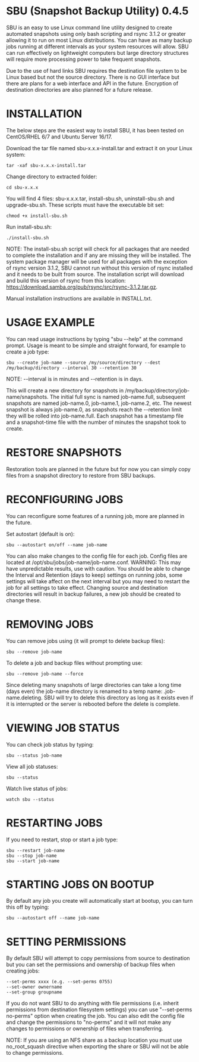 # SBU (Snapshot Backup Utility) 0.4.5
SBU is an easy to use Linux command line utility designed to create automated snapshots using only bash scripting and rsync 3.1.2 or greater allowing it to run on most Linux distributions. You can have as many backup jobs running at different intervals as your system resources will allow. SBU can run effectively on lightweight computers but large directory structures will require more processing power to take frequent snapshots.

Due to the use of hard links SBU requires the destination file system to be Linux based but not the source directory. There is no GUI interface but there are plans for a web interface and API in the future. Encryption of destination directories are also planned for a future release.

# INSTALLATION
The below steps are the easiest way to install SBU, it has been tested on CentOS/RHEL 6/7 and Ubuntu Server 16/17.

Download the tar file named sbu-x.x.x-install.tar and extract it on your Linux system:
	
	tar -xaf sbu-x.x.x-install.tar
	
Change directory to extracted folder:

	cd sbu-x.x.x
	
You will find 4 files: sbu-x.x.x.tar, install-sbu.sh, uninstall-sbu.sh and upgrade-sbu.sh. These scripts must have the executable bit set:
	
	chmod +x install-sbu.sh

Run install-sbu.sh:
		
	./install-sbu.sh

NOTE: 
The install-sbu.sh script will check for all packages that are needed to complete the installation and if any are missing they will be installed. The system package manager will be used for all packages with the exception of rsync version 3.1.2, SBU cannot run without this version of rsync installed and it needs to be built from source. The installation script will download and build this version of rsync from this location: https://download.samba.org/pub/rsync/src/rsync-3.1.2.tar.gz.

Manual installation instructions are available in INSTALL.txt.

# USAGE EXAMPLE
You can read usage instructions by typing "sbu --help" at the command prompt. Usage is meant to be simple and straight forward, for example to create a job type: 
	
	sbu --create job-name --source /my/source/directory --dest /my/backup/directory --interval 30 --retention 30

NOTE: --interval is in minutes and --retention is in days.

This will create a new directory for snapshots in /my/backup/directory/job-name/snapshots.
The initial full sync is named job-name.full, subsequent snapshots are named job-name.0, job-name.1, job-name.2, etc. The newest snapshot is always job-name.0, as snapshots reach the --retention limit they will be rolled into job-name.full. Each snapshot has a timestamp file and a snapshot-time file with the number of minutes the snapshot took to create.

# RESTORE SNAPSHOTS
Restoration tools are planned in the future but for now you can simply copy files from a snapshot directory to restore from SBU backups.

# RECONFIGURING JOBS
You can reconfigure some features of a running job, more are planned in the future.

Set autostart (default is on):
	
	sbu --autostart on/off --name job-name
		
You can also make changes to the config file for each job. Config files are located at /opt/sbu/jobs/job-name/job-name.conf. WARNING: This may have unpredictable results, use with caution. You should be able to change the Interval and Retention (days to keep) settings on running jobs, some settings will take affect on the next interval but you may need to restart the job for all settings to take effect. Changing source and destination directories will result in backup failures, a new job should be created to change these.

# REMOVING JOBS
You can remove jobs using (it will prompt to delete backup files): 

	sbu --remove job-name
	
To delete a job and backup files without prompting use:

	sbu --remove job-name --force
	
Since deleting many snapshots of large directories can take a long time (days even) the job-name directory is renamed to a temp name: .job-name.deleting. SBU will try to delete this directory as long as it exists even if it is interrupted or the server is rebooted before the delete is complete.

# VIEWING JOB STATUS
You can check job status by typing:

	sbu --status job-name
	
View all job statuses:

	sbu --status
	
Watch live status of jobs:

	watch sbu --status

# RESTARTING JOBS
If you need to restart, stop or start a job type:

	sbu --restart job-name
	sbu --stop job-name
	sbu --start job-name

# STARTING JOBS ON BOOTUP
By default any job you create will automatically start at bootup, you can turn this off by typing: 

	sbu --autostart off --name job-name

# SETTING PERMISSIONS
By default SBU will attempt to copy permissions from source to destination but you can set the permissions and ownership of backup files when creating jobs:

	--set-perms xxxx (e.g. --set-perms 0755)
	--set-owner ownername
	--set-group groupname
	
If you do not want SBU to do anything with file permissions (i.e. inherit permissions from destination filesystem settings) you can use "--set-perms no-perms" option when creating the job. You can also edit the config file and change the permissions to "no-perms" and it will not make any changes to permissions or ownership of files when transferring.

NOTE: If you are using an NFS share as a backup location you must use no_root_squash directive when exporting the share or SBU will not be able to change permissions.
